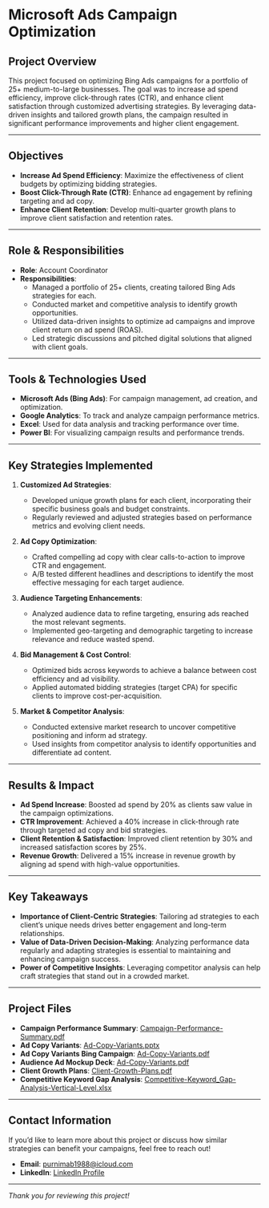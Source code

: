 # Microsoft Ads Campaign Optimization

## Project Overview
This project focused on optimizing Bing Ads campaigns for a portfolio of 25+ medium-to-large businesses. The goal was to increase ad spend efficiency, improve click-through rates (CTR), and enhance client satisfaction through customized advertising strategies. By leveraging data-driven insights and tailored growth plans, the campaign resulted in significant performance improvements and higher client engagement.

---

## Objectives
- **Increase Ad Spend Efficiency**: Maximize the effectiveness of client budgets by optimizing bidding strategies.
- **Boost Click-Through Rate (CTR)**: Enhance ad engagement by refining targeting and ad copy.
- **Enhance Client Retention**: Develop multi-quarter growth plans to improve client satisfaction and retention rates.

---

## Role & Responsibilities
- **Role**: Account Coordinator
- **Responsibilities**:
  - Managed a portfolio of 25+ clients, creating tailored Bing Ads strategies for each.
  - Conducted market and competitive analysis to identify growth opportunities.
  - Utilized data-driven insights to optimize ad campaigns and improve client return on ad spend (ROAS).
  - Led strategic discussions and pitched digital solutions that aligned with client goals.

---

## Tools & Technologies Used
- **Microsoft Ads (Bing Ads)**: For campaign management, ad creation, and optimization.
- **Google Analytics**: To track and analyze campaign performance metrics.
- **Excel**: Used for data analysis and tracking performance over time.
- **Power BI**: For visualizing campaign results and performance trends.

---

## Key Strategies Implemented
1. **Customized Ad Strategies**:
   - Developed unique growth plans for each client, incorporating their specific business goals and budget constraints.
   - Regularly reviewed and adjusted strategies based on performance metrics and evolving client needs.

2. **Ad Copy Optimization**:
   - Crafted compelling ad copy with clear calls-to-action to improve CTR and engagement.
   - A/B tested different headlines and descriptions to identify the most effective messaging for each target audience.

3. **Audience Targeting Enhancements**:
   - Analyzed audience data to refine targeting, ensuring ads reached the most relevant segments.
   - Implemented geo-targeting and demographic targeting to increase relevance and reduce wasted spend.

4. **Bid Management & Cost Control**:
   - Optimized bids across keywords to achieve a balance between cost efficiency and ad visibility.
   - Applied automated bidding strategies (target CPA) for specific clients to improve cost-per-acquisition.

5. **Market & Competitor Analysis**:
   - Conducted extensive market research to uncover competitive positioning and inform ad strategy.
   - Used insights from competitor analysis to identify opportunities and differentiate ad content.

---

## Results & Impact
- **Ad Spend Increase**: Boosted ad spend by 20% as clients saw value in the campaign optimizations.
- **CTR Improvement**: Achieved a 40% increase in click-through rate through targeted ad copy and bid strategies.
- **Client Retention & Satisfaction**: Improved client retention by 30% and increased satisfaction scores by 25%.
- **Revenue Growth**: Delivered a 15% increase in revenue growth by aligning ad spend with high-value opportunities.

---

## Key Takeaways
- **Importance of Client-Centric Strategies**: Tailoring ad strategies to each client’s unique needs drives better engagement and long-term relationships.
- **Value of Data-Driven Decision-Making**: Analyzing performance data regularly and adapting strategies is essential to maintaining and enhancing campaign success.
- **Power of Competitive Insights**: Leveraging competitor analysis can help craft strategies that stand out in a crowded market.

---

## Project Files
- **Campaign Performance Summary**: [Campaign-Performance-Summary.pdf](https://github.com/Puni061988/Purnima-Bhuyan-Portfolio/blob/main/Microsoft-Ads-Campaign/Campaign%20Performance.pdf)
- **Ad Copy Variants**: [Ad-Copy-Variants.pptx](https://github.com/Puni061988/Purnima-Bhuyan-Portfolio/blob/main/Microsoft-Ads-Campaign/Ad%20Copy%20Variant%20Document.pptx)
- **Ad Copy Variants Bing Campaign**: [Ad-Copy-Variants.pdf](https://github.com/Puni061988/Purnima-Bhuyan-Portfolio/blob/main/Microsoft-Ads-Campaign/Ad_Copy_Variants_Bing_Campaign.pdf)
- **Audience Ad Mockup Deck**: [Ad-Copy-Variants.pdf](https://github.com/Puni061988/Purnima-Bhuyan-Portfolio/blob/main/Microsoft-Ads-Campaign/Audience-Ad-Mockup-Deck.pdf)
- **Client Growth Plans**: [Client-Growth-Plans.pdf](https://github.com/Puni061988/Purnima-Bhuyan-Portfolio/blob/main/Microsoft-Ads-Campaign/Client_Growth_Plan.pdf)
- **Competitive Keyword Gap Analysis**: [Competitive-Keyword_Gap-Analysis-Vertical-Level.xlsx](https://github.com/Puni061988/Purnima-Bhuyan-Portfolio/blob/main/Microsoft-Ads-Campaign/Competitive_Keyword_Gap_Analysis_Vertical%20Level.xlsx)

---

## Contact Information
If you’d like to learn more about this project or discuss how similar strategies can benefit your campaigns, feel free to reach out!

- **Email**: [purnimab1988@icloud.com](mailto:purnimab1988@icloud.com)
- **LinkedIn**: [LinkedIn Profile](https://www.linkedin.com/in/purnimabhuyan/)

---

*Thank you for reviewing this project!*


